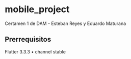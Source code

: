 # mobile_project

Certamen 1 de DAM - Esteban Reyes y Eduardo Maturana

## Prerrequisitos

Flutter 3.3.3 • channel stable
